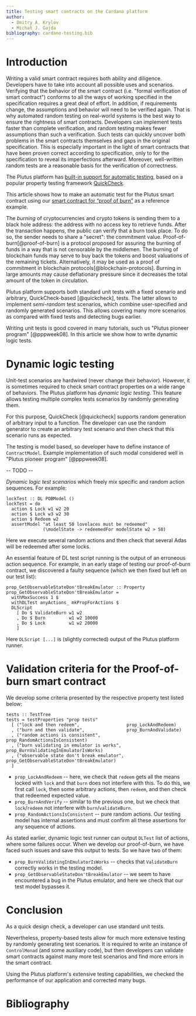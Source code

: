 ```yaml
---
title: Testing smart contracts on the Cardano platform
author:
  - Dmitry A. Krylov
  - Michał J. Gajda
bibliography: cardano-testing.bib
---
```


# Introduction

Writing a valid smart contract requires both ability and diligence.
Developers have to take into account all possible uses and scenarios.
Verifying that the behavior of the smart contract (i.e. "formal verification of smart contract") conforms to all the ways of working specified in the specification requires a great deal of effort.
In addition, if requirements change, the assumptions and behavior will need to be verified again.
That is why automated random testing on real-world systems is the best way to ensure the rightness of smart contracts.
Developers can implement tests faster than complete verification, and random testing makes fewer assumptions than such a verification.
Such tests can quickly uncover both problems in the smart contracts themselves and gaps in the original specification.
This is especially important in the light of smart contracts that have been proven correct according to specification, only to for the specification to reveal its imperfections afterward.
Moreover, well-written random tests are a reasonable basis for the verification of correctness.

The Plutus platform has [built-in support for automatic
testing](https://playground.plutus.iohkdev.io/doc/haddock/plutus-pab/html/Plutus-PAB-Arbitrary.html),
based on a popular property testing framework
[QuickCheck](https://hackage.haskell.org/package/QuickCheck).

This article shows how to make an automatic test for the Plutus smart contract
using our [smart contract for “proof of
burn”](https://blog.iagon.com/iagons-solution-to-the-cardano-proof-of-burn-challenge/)
as a reference example.

The *burning* of cryptocurrencies and crypto tokens is sending them to a black
hole address: the address with no access key to retrieve funds.  After the
transaction happens, the public can verify that a burn took place. To do so, the
sender needs to share a "secret": the commitment value.
Proof-of-burn[@proof-of-burn] is a protocol proposed for assuring the burning of
funds in a way that is not censorable by the middlemen.  The burning of
blockchain funds may serve to buy back the tokens and boost valuations of the
remaining tickets.  Alternatively, it may be used as a proof of commitment in
blockchain protocols[@blockchain-protocols].  Burning in large amounts may cause
deflationary pressure since it decreases the total amount of the token in
circulation.

Plutus platform supports both standard unit tests with a fixed scenario and
arbitrary, QuickCheck-based [@quickcheck], tests. The latter allows to implement
*semi-random* test scenarios, which combine user-specified and randomly
generated scenarios. This allows covering many more scenarios as compared with
fixed tests and detecting bugs earlier.

Writing unit tests is good covered in many tutorials, such us "Plutus pioneer program" [@pppweek08].
In this article we show how to write dynamic logic tests.

# Dynamic logic testing

Unit-test scenarios are hardwired (never change their behavior). However, it is
sometimes required to check smart contract properties on a wide range of
behaviors. The Plutus platform has *dynamic logic testing*. This feature allows
testing multiple complex tests scenarios by randomly generating them.

For this purpose, QuickCheck [@quickcheck] supports random generation of
arbitrary input to a function. The developer can use the random generator to
create an arbitrary test scenario and then check that this scenario runs as
expected.

The testing is model based, so developer have to define instance of
`ContractModel`. Example implementation of such modal considered well
in "Plutus pioneer program" [@pppweek08].

-- TODO --

*Dynamic logic test scenarios* which freely mix specific and random action
sequences. For example:

``` {.haskell}
lockTest :: DL POBModel ()
lockTest = do
  action $ Lock w1 w2 20
  action $ Lock w3 w2 30
  action $ Redeem w2
  assertModel "at least 50 lovelaces must be redeemed"
              (\modelState -> redeemedFor modelState w2 > 50)
```

Here we execute several random actions and then check that several Adas will be
redeemed after some locks.

An essential feature of DL test script running is the output of an erroneous
action sequence. For example, in an early stage of testing our proof-of-burn
contract, we discovered a faulty sequence (which we then fixed but left on our
test list):

``` {.haskell}
prop_GetObservableStateDon'tBreakEmulator :: Property
prop_GetObservableStateDon'tBreakEmulator =
  withMaxSuccess 1 $
  withDLTest anyActions_ mkPropForActions $
  DLScript
    [ Do $ ValidateBurn w1 w2
    , Do $ Burn         w1 w2 10000
    , Do $ Lock         w1 w2 20000
    ]
```

Here `DLScript [...]` is (slightly corrected) output of the Plutus platform runner.

# Validation criteria for the Proof-of-burn smart contract

We develop some criteria presented by the respective property test listed below:

``` {.haskell}
tests :: TestTree
tests = testProperties "prop tests"
  [ ("lock and then redeem",                  prop_LockAndRedeem)
  , ("burn and then validate",                prop_BurnAndValidate)
  , ("random actions is consistent",          prop_RandomActionsIsConsistent)
  , ("burn validating in emulator is works",  prop_BurnValidatingInEmulatorIsWorks)
  , ("observable state don't break emulator", prop_GetObservableStateDon'tBreakEmulator)
  ]
```

* `prop_LockAndRedeem` -- here, we check that `redeem` gets all the means locked
  with `lock` and that `burn` does not interfere with this. To do this, we first
  call `lock`, then some arbitrary actions, then `redeem`, and then check that
  redeemed expected value.
* `prop_BurnAndVerify` -- similar to the previous one, but we check that
  `lock`/`redeem` not interfere with `burn`/`validateBurn`.
* `prop_RandomActionsIsConsistent` -- pure random actions. Our testing model has
  internal assertions and must confirm all these assertions for any sequence of
  actions.

As stated earlier, dynamic logic test runner can output `DLTest` list of
actions, where some failures occur. When we develop our proof-of-burn, we have
faced such issues and save this output to tests. So we have two of them:

* `prop_BurnValidatingInEmulatorIsWorks` -- checks that `ValidateBurn` correctly
  works in the testing model.
* `prop_GetObservableStateDon'tBreakEmulator` -- we seem to have encountered a
  bug in the Plutus emulator, and here we check that our test model bypasses it.

# Conclusion

As a quick design check, a developer can use standard unit tests.

Nevertheless, property-based tests allow for much more extensive testing by
randomly generating test scenarios. It is required to write an instance of
`ControlMonad` (and some auxiliary code), but then developers can validate smart
contracts against many more test scenarios and find more errors in the smart
contract.

Using the Plutus platform's extensive testing capabilities, we checked the
performance of our application and corrected many bugs.

# Bibliography

<!-- vim: set textwidth=80 : -->

